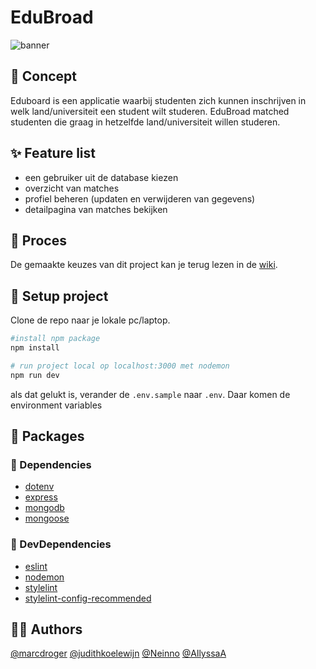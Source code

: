 # EduBroad

![banner](https://user-images.githubusercontent.com/74096730/173308787-51794bea-043c-4179-9f9b-aa13d1e4ed02.jpg)

## 📖 Concept
Eduboard is een applicatie waarbij studenten zich kunnen inschrijven in welk land/universiteit een student wilt studeren. EduBroad matched studenten die graag in hetzelfde land/universiteit willen studeren.

## ✨ Feature list
- een gebruiker uit de database kiezen
- overzicht van matches
- profiel beheren (updaten en verwijderen van gegevens)
- detailpagina van matches bekijken

## 📜 Proces
De gemaakte keuzes van dit project kan je terug lezen in de [wiki](https://github.com/marcdroger/blok-tech-team/wiki).

## 🔨 Setup project

Clone de repo naar je lokale pc/laptop.

```bash
#install npm package
npm install

# run project local op localhost:3000 met nodemon
npm run dev
```

als dat gelukt is, verander de `.env.sample` naar `.env`. Daar komen de environment variables


## 🧰 Packages
### 🧱 Dependencies
- [dotenv](https://www.npmjs.com/package/dotenv)
- [express](https://www.npmjs.com/package/express)
- [mongodb](https://www.npmjs.com/package/mongodb)
- [mongoose](https://www.npmjs.com/package/mongoose)

### 🧱 DevDependencies
- [eslint](https://www.npmjs.com/package/eslint)
- [nodemon](https://www.npmjs.com/package/nodemon)
- [stylelint](https://www.npmjs.com/package/stylelint)
- [stylelint-config-recommended](https://www.npmjs.com/package/stylelint-config-recommended)


## ✍🏼 Authors

[@marcdroger](https://github.com/marcdroger)
[@judithkoelewijn](https://github.com/judithkoelewijn)
[@Neinno](https://github.com/Neinno)
[@AllyssaA](https://github.com/AllyssaA)
